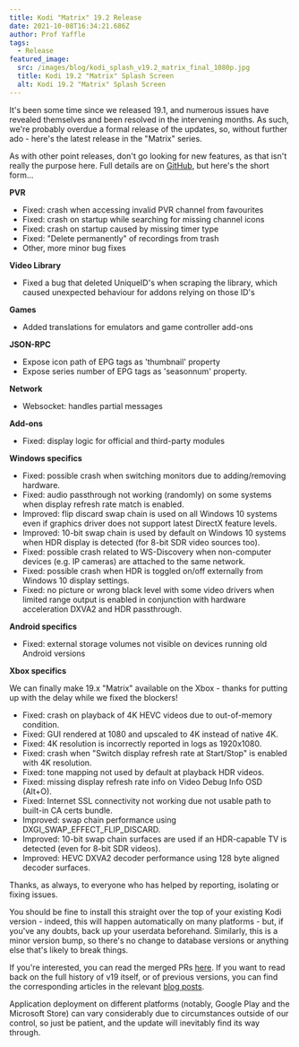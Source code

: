```yaml
---
title: Kodi "Matrix" 19.2 Release
date: 2021-10-08T16:34:21.686Z
author: Prof Yaffle
tags:
  - Release
featured_image:
  src: /images/blog/kodi_splash_v19.2_matrix_final_1080p.jpg
  title: Kodi 19.2 "Matrix" Splash Screen
  alt: Kodi 19.2 "Matrix" Splash Screen
---
```

It's been some time since we released 19.1, and numerous issues have revealed themselves and been resolved in the intervening months. As such, we're probably overdue a formal release of the updates, so, without further ado - here's the latest release in the "Matrix" series.

As with other point releases, don't go looking for new features, as that isn't really the purpose here. Full details are on [GitHub](https://github.com/xbmc/xbmc/compare/19.1-Matrix...v19.2-Matrix), but here's the short form...

**PVR**

- Fixed: crash when accessing invalid PVR channel from favourites
- Fixed: crash on startup while searching for missing channel icons
- Fixed: crash on startup caused by missing timer type
- Fixed: "Delete permanently" of recordings from trash
- Other, more minor bug fixes

**Video Library**

- Fixed a bug that deleted UniqueID's when scraping the library, which caused unexpected behaviour for addons relying on those ID's

**Games**

- Added translations for emulators and game controller add-ons

**JSON-RPC**

- Expose icon path of EPG tags as 'thumbnail' property
- Expose series number of EPG tags as 'seasonnum' property.

**Network**

- Websocket: handles partial messages

**Add-ons**

- Fixed: display logic for official and third-party modules

**Windows specifics**

- Fixed: possible crash when switching monitors due to adding/removing hardware.
- Fixed: audio passthrough not working (randomly) on some systems when display refresh rate match is enabled.
- Improved: flip discard swap chain is used on all Windows 10 systems even if graphics driver does not support latest DirectX feature levels.
- Improved: 10-bit swap chain is used by default on Windows 10 systems when HDR display is detected (for 8-bit SDR video sources too).
- Fixed: possible crash related to WS-Discovery when non-computer devices (e.g. IP cameras) are attached to the same network.
- Fixed: possible crash when HDR is toggled on/off externally from Windows 10 display settings.
- Fixed: no picture or wrong black level with some video drivers when limited range output is enabled in conjunction with hardware acceleration DXVA2 and HDR passthrough.

**Android specifics**

- Fixed: external storage volumes not visible on devices running old Android versions

**Xbox specifics**

We can finally make 19.x "Matrix" available on the Xbox - thanks for putting up with the delay while we fixed the blockers!

- Fixed: crash on playback of 4K HEVC videos due to out-of-memory condition.
- Fixed: GUI rendered at 1080 and upscaled to 4K instead of native 4K.
- Fixed: 4K resolution is incorrectly reported in logs as 1920x1080.
- Fixed: crash when "Switch display refresh rate at Start/Stop" is enabled with 4K resolution.
- Fixed: tone mapping not used by default at playback HDR videos.
- Fixed: missing display refresh rate info on Video Debug Info OSD (Alt+O).
- Fixed: Internet SSL connectivity not working due not usable path to built-in CA certs bundle.
- Improved: swap chain performance using DXGI_SWAP_EFFECT_FLIP_DISCARD.
- Improved: 10-bit swap chain surfaces are used if an HDR-capable TV is detected (even for 8-bit SDR videos).
- Improved: HEVC DXVA2 decoder performance using 128 byte aligned decoder surfaces.


Thanks, as always, to everyone who has helped by reporting, isolating or fixing issues.

You should be fine to install this straight over the top of your existing Kodi version - indeed, this will happen automatically on many platforms - but, if you've any doubts, back up your userdata beforehand. Similarly, this is a minor version bump, so there's no change to database versions or anything else that's likely to break things.

If you're interested, you can read the merged PRs [here](https://github.com/xbmc/xbmc/pulls?q=is%3Apr+sort%3Aupdated-desc+milestone%3A%22Matrix+19.2%22+label%3A%22v19+Matrix%22+). If you want to read back on the full history of v19 itself, or of previous versions, you can find the corresponding articles in the relevant [blog posts](https://kodi.tv/blog/tag/release).

Application deployment on different platforms (notably, Google Play and the Microsoft Store) can vary considerably due to circumstances outside of our control, so just be patient, and the update will inevitably find its way through.